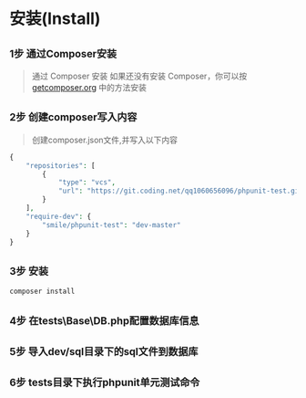 安装(Install)
=========================

<small>1步 通过Composer安装</small>
-------------------------
> 通过 Composer 安装
如果还没有安装 Composer，你可以按 [getcomposer.org](https://getcomposer.org/) 中的方法安装


<small>2步 创建composer写入内容</small>
-------------------------
> 创建composer.json文件,并写入以下内容

```php
{
	"repositories": [
        {
            "type": "vcs",
            "url": "https://git.coding.net/qq1060656096/phpunit-test.git"
        }
    ],
	"require-dev": {
		"smile/phpunit-test": "dev-master"
    }
}	
```


<small>3步 安装</small>
-------------------------
```php
composer install
```

<small>4步 在tests\Base\DB.php配置数据库信息</small>
------------------------


<small>5步 导入dev/sql目录下的sql文件到数据库</small>
------------------------

<small>6步 tests目录下执行phpunit单元测试命令</small>
------------------------



